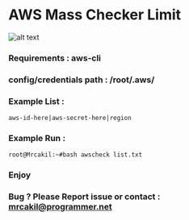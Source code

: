 # AWS Mass Checker Limit
![alt text](https://raw.githubusercontent.com/mrcakil/aws-masscheck-limit/main/aws.png)
### Requirements :  aws-cli
### config/credentials path : /root/.aws/
### Example List : 
```
aws-id-here|aws-secret-here|region
```
### Example Run : 
```
root@Mrcakil:~#bash awscheck list.txt
```
### Enjoy
### Bug ? Please Report issue or contact : mrcakil@programmer.net

